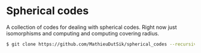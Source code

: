 Spherical codes
===============

A collection of codes for dealing with spherical codes.
Right now just isomorphisms and computing and computing
covering radius.

```sh
$ git clone https://github.com/MathieuDutSik/spherical_codes --recursive
```

